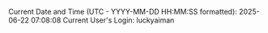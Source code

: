 Current Date and Time (UTC - YYYY-MM-DD HH:MM:SS formatted): 2025-06-22 07:08:08
Current User's Login: luckyaiman
